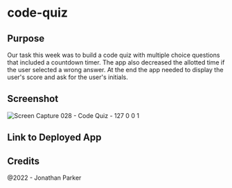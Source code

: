 # code-quiz

## Purpose

Our task this week was to build a code quiz with multiple choice questions that included a countdown timer. The app also decreased the allotted time if the user selected a wrong answer. At the end the app needed to display the user's score and ask for the user's initials.

## Screenshot

![Screen Capture 028 - Code Quiz - 127 0 0 1](https://user-images.githubusercontent.com/90992593/157996249-13b3d9b4-dc62-423a-983e-173a91595af5.jpg)

## Link to Deployed App



## Credits
@2022 - Jonathan Parker
